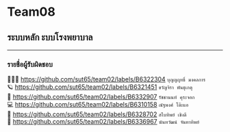 # Team08
## ระบบหลัก ะบบโรงพยาบาล

<hr/>

### รายชื่อผู้รับผิดชอบ

🧑🏻‍⚕️    https://github.com/sut65/team02/labels/B6322304     ``บุญญฤทธิ์ มงคลการ``    <Br/>
🪐    https://github.com/sut65/team02/labels/B6321451     ``ขวัญจิรา พันธุเกตุ``     <Br/>
🚀    https://github.com/sut65/team02/labels/B6332907     ``รัชชานนท์ คุระจอก``    <Br/>
💻    https://github.com/sut65/team02/labels/B6310158     ``ณัฐพงศ์ โต๊ะแอ``       <Br/>
📂    https://github.com/sut65/team02/labels/B6328702     ``สไบทิพย์ เชิงดี``       <Br/>
🌷    https://github.com/sut65/team02/labels/B6336967     ``นันทวัฒน์ จันทาทิพย์``